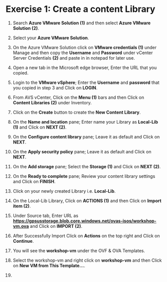 # Exercise 1: Create a content Library

1. Search **Azure VMware Solution (1)** and then select **Azure VMware Solution (2)**.


1. Select your **Azure VMware Solution**.
1. On the Azure VMware Solution click on **VMware credentials (1)** under Manage and then copy the **Username** and **Password** under vCenter Server Credentials **(2)** and paste in in notepad for later use.

1. Open a new tab in the Microsoft edge browser, Enter the URL that you copied. 


1. Login to the **VMware vSphere**; Enter the **Username** and **password** that you copied in step 3 and Click on **LOGIN**.


1. From AVS vCenter, Click on the **Menu (1)** bars and then Click on **Content Libraries (2)** under Inventory.


1. Click on the **Create** button to create the **New Content Library**.


1. On the **Name and location** pane; Enter name your Library as **Local-Lib (1)** and Click on **NEXT (2)**.


1. On the **Configure content library** pane; Leave it as default and Click on **NEXT**.


1. On the **Apply security policy** pane; Leave it as default and Click on **NEXT**.


1. On the **Add storage** pane; Select the **Storage (1)** and Click on **NEXT (2)**.


1. On the **Ready to complete** pane; Review your content library settings and Click on **FINISH**.


1. Click on your newly created Library i.e. **Local-Lib**.


1. On the Local-Lib Library, Click on **ACTIONS (1)** and then Click on **Import item (2)**.


1. Under Source tab, Enter URL as **https://gpsusstorage.blob.core.windows.net/ovas-isos/workshop-vm.ova** and Click on **IMPORT (2)**.



1. After Successfully Import Click on **Actions** on the top right and Click on **Continue**.



1. You will see the **workshop-vm** under the OVF & OVA Templates.


1. Select the workshop-vm and right click on **workshop-vm** and then Click on **New VM from This Template...**.


1. 
